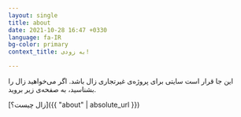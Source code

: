 ```yaml
---
layout: single
title: about
date: 2021-10-28 16:47 +0330
language: fa-IR
bg-color: primary
context_title: به زودی!

---
```

این جا قرار است سایتی برای پروژه‌ی غیرتجاری زال باشد. اگر می‌خواهید زال را بشناسید، به صفحه‌ی زیر بروید.

[زال چیست؟]({{ "about" | absolute_url }})
